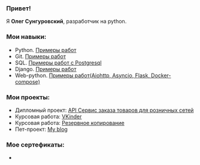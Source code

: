### Привет! 
Я **Олег Сунгуровский**, разработчик на python.

### Мои навыки:
* Python. [Примеры работ](https://github.com/oleg-sung/Python-homework)
* Git. [Примеры работ](https://github.com/oleg-sung/Git-homework)
* SQL. [Примеры работ c Postgresql](https://github.com/oleg-sung/Sql-homework)
* Django. [Примеры работ](https://github.com/oleg-sung/Django-homework)
* Web-python. [Примеры работ(Aiohttp, Asyncio, Flask, Docker-compose)](https://github.com/oleg-sung/Web-homework)

 ### Мои проекты:
* Дипломный проект: [API Сервис заказа товаров для розничных сетей](https://github.com/oleg-sung/python-final-diplom)
* Курсовая работа: [VKinder](https://github.com/VladIakimenko/VKinder)
* Курсовая работа: [Резервное копирование](https://github.com/oleg-sung/Course-work)
* Пет-проект: [My blog](https://github.com/oleg-sung/My_Blog)

### Мое сертефикаты:
*
<!--
**oleg-sung/oleg-sung** is a ✨ _special_ ✨ repository because its `README.md` (this file) appears on your GitHub profile.

Here are some ideas to get you started:

- 🔭 I’m currently working on ...
- 🌱 I’m currently learning ...
- 👯 I’m looking to collaborate on ...
- 🤔 I’m looking for help with ...
- 💬 Ask me about ...
- 📫 How to reach me: ...
- 😄 Pronouns: ...
- ⚡ Fun fact: ...
-->
